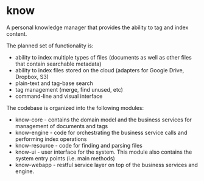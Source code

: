 know
====

A personal knowledge manager that provides the ability to tag and index content. 


The planned set of functionality is:
* ability to index multiple types of files (documents as well as other files that contain searchable metadata)
* ability to index files stored on the cloud (adapters for Google Drive, Dropbox, S3)
* plain-text and tag-base search
* tag management (merge, find unused, etc)
* command-line and visual interface


The codebase is organized into the following modules:
* know-core - contains the domain model and the business services for management of documents and tags
* know-engine - code for orchestrating the business service calls and performing index operations
* know-resource - code for finding and parsing files
* know-ui - user interface for the system. This module also contains the system entry points (i.e. main methods)
* know-webapp - restful service layer on top of the business services and engine.